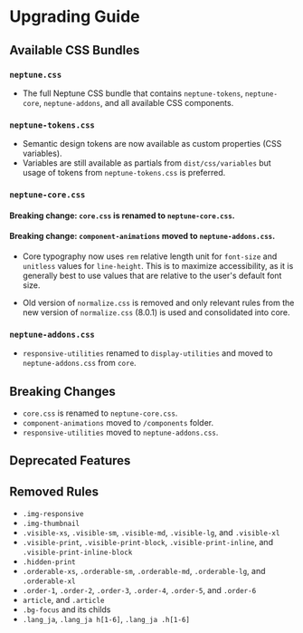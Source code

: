# Upgrading Guide

## Available CSS Bundles

### `neptune.css`
- The full Neptune CSS bundle that contains `neptune-tokens`, `neptune-core`, `neptune-addons`, and all available CSS components.

### `neptune-tokens.css`
- Semantic design tokens are now available as custom properties (CSS variables).
- Variables are still available as partials from `dist/css/variables` but usage of tokens from `neptune-tokens.css` is preferred.

### `neptune-core.css`
#### Breaking change: `core.css` is renamed to `neptune-core.css`.
#### Breaking change: `component-animations` moved to `neptune-addons.css`.

- Core typography now uses `rem` relative length unit for `font-size` and `unitless` values for `line-height`. This is to maximize accessibility, as it is generally best to use values that are relative to the user's default font size.

- Old version of `normalize.css` is removed and only relevant rules from the new version of `normalize.css` (8.0.1) is used and consolidated into core.

### `neptune-addons.css`
- `responsive-utilities` renamed to `display-utilities` and moved to `neptune-addons.css` from `core`.

## Breaking Changes
- `core.css` is renamed to `neptune-core.css`.
- `component-animations` moved to `/components` folder.
- `responsive-utilities` moved to `neptune-addons.css`.

## Deprecated Features

## Removed Rules

- `.img-responsive`
- `.img-thumbnail`
- `.visible-xs`, `.visible-sm`, `.visible-md`, `.visible-lg`, and `.visible-xl`
- `.visible-print`, `.visible-print-block`, `.visible-print-inline`, and `.visible-print-inline-block`
- `.hidden-print`
- `.orderable-xs`, `.orderable-sm`, `.orderable-md`, `.orderable-lg`, and `.orderable-xl`
- `.order-1`, `.order-2`, `.order-3`, `.order-4`, `.order-5`, and `.order-6`
- `article`, and `.article`
- `.bg-focus` and its childs
- `.lang_ja`, `.lang_ja h[1-6]`, `.lang_ja .h[1-6]`


